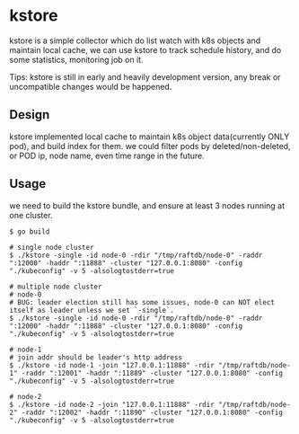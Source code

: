 # kstore

kstore is a simple collector which do list watch with k8s objects and maintain local cache, we can use kstore to track schedule history, and do some statistics, monitoring job on it.

Tips: kstore is still in early and heavily development version, any break or uncompatible changes would be happened.

## Design

kstore implemented local cache to maintain k8s object data(currently ONLY pod), and build index for them.
we could filter pods by deleted/non-deleted, or POD ip, node name, even time range in the future.

## Usage

we need to build the kstore bundle, and ensure at least 3 nodes running at one cluster.

```
$ go build

# single node cluster
$ ./kstore -single -id node-0 -rdir "/tmp/raftdb/node-0" -raddr ":12000" -haddr ":11888" -cluster "127.0.0.1:8080" -config "./kubeconfig" -v 5 -alsologtostderr=true

# multiple node cluster
# node-0
# BUG: leader election still has some issues, node-0 can NOT elect itself as leader unless we set `-single`.
$ ./kstore -single -id node-0 -rdir "/tmp/raftdb/node-0" -raddr ":12000" -haddr ":11888" -cluster "127.0.0.1:8080" -config "./kubeconfig" -v 5 -alsologtostderr=true

# node-1
# join addr should be leader's http address
$ ./kstore -id node-1 -join "127.0.0.1:11888" -rdir "/tmp/raftdb/node-1" -raddr ":12001" -haddr ":11889" -cluster "127.0.0.1:8080" -config "./kubeconfig" -v 5 -alsologtostderr=true

# node-2
$ ./kstore -id node-2 -join "127.0.0.1:11888" -rdir "/tmp/raftdb/node-2" -raddr ":12002" -haddr ":11890" -cluster "127.0.0.1:8080" -config "./kubeconfig" -v 5 -alsologtostderr=true
```
